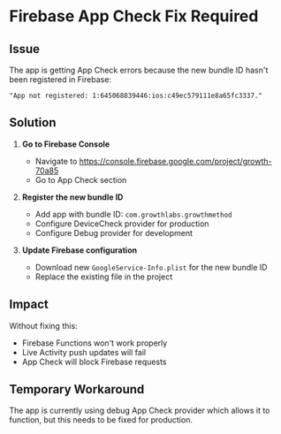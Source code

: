 # Firebase App Check Fix Required

## Issue
The app is getting App Check errors because the new bundle ID hasn't been registered in Firebase:
```
"App not registered: 1:645068839446:ios:c49ec579111e8a65fc3337."
```

## Solution

1. **Go to Firebase Console**
   - Navigate to https://console.firebase.google.com/project/growth-70a85
   - Go to App Check section

2. **Register the new bundle ID**
   - Add app with bundle ID: `com.growthlabs.growthmethod`
   - Configure DeviceCheck provider for production
   - Configure Debug provider for development

3. **Update Firebase configuration**
   - Download new `GoogleService-Info.plist` for the new bundle ID
   - Replace the existing file in the project

## Impact
Without fixing this:
- Firebase Functions won't work properly
- Live Activity push updates will fail
- App Check will block Firebase requests

## Temporary Workaround
The app is currently using debug App Check provider which allows it to function, but this needs to be fixed for production.